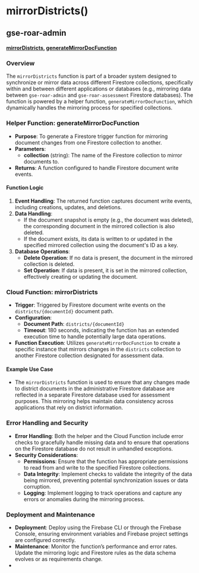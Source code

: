 # mirrorDistricts()

## gse-roar-admin

#### [mirrorDistricts](https://github.com/yeatmanlab/roar-firebase-functions/blob/e784650492722d24069aa9b0704d1873ea5dafee/gse-roar-admin/functions/src/index.ts#L1102), [generateMirrorDocFunction](https://github.com/yeatmanlab/roar-firebase-functions/blob/e784650492722d24069aa9b0704d1873ea5dafee/gse-roar-admin/functions/src/index.ts#L1079)

### Overview
The `mirrorDistricts` function is part of a broader system designed to synchronize or mirror data across different Firestore collections, specifically within and between different applications or databases (e.g., mirroring data between `gse-roar-admin` and `gse-roar-assessment` Firestore databases). The function is powered by a helper function, `generateMirrorDocFunction`, which dynamically handles the mirroring process for specified collections.

### Helper Function: generateMirrorDocFunction
- **Purpose**: To generate a Firestore trigger function for mirroring document changes from one Firestore collection to another.
- **Parameters**:
  - **collection** (string): The name of the Firestore collection to mirror documents to.
- **Returns**: A function configured to handle Firestore document write events.

#### Function Logic
1. **Event Handling**: The returned function captures document write events, including creations, updates, and deletions.
2. **Data Handling**:
   - If the document snapshot is empty (e.g., the document was deleted), the corresponding document in the mirrored collection is also deleted.
   - If the document exists, its data is written to or updated in the specified mirrored collection using the document's ID as a key.
3. **Database Operations**:
   - **Delete Operation**: If no data is present, the document in the mirrored collection is deleted.
   - **Set Operation**: If data is present, it is set in the mirrored collection, effectively creating or updating the document.

### Cloud Function: mirrorDistricts
- **Trigger**: Triggered by Firestore document write events on the `districts/{documentId}` document path.
- **Configuration**:
  - **Document Path**: `districts/{documentId}`
  - **Timeout**: 180 seconds, indicating the function has an extended execution time to handle potentially large data operations.
- **Function Execution**: Utilizes `generateMirrorDocFunction` to create a specific instance that mirrors changes in the `districts` collection to another Firestore collection designated for assessment data.

#### Example Use Case
- The `mirrorDistricts` function is used to ensure that any changes made to district documents in the administrative Firestore database are reflected in a separate Firestore database used for assessment purposes. This mirroring helps maintain data consistency across applications that rely on district information.

### Error Handling and Security
- **Error Handling**: Both the helper and the Cloud Function include error checks to gracefully handle missing data and to ensure that operations on the Firestore database do not result in unhandled exceptions.
- **Security Considerations**:
  - **Permissions**: Ensure that the function has appropriate permissions to read from and write to the specified Firestore collections.
  - **Data Integrity**: Implement checks to validate the integrity of the data being mirrored, preventing potential synchronization issues or data corruption.
  - **Logging**: Implement logging to track operations and capture any errors or anomalies during the mirroring process.

### Deployment and Maintenance
- **Deployment**: Deploy using the Firebase CLI or through the Firebase Console, ensuring environment variables and Firebase project settings are configured correctly.
- **Maintenance**: Monitor the function’s performance and error rates. Update the mirroring logic and Firestore rules as the data schema evolves or as requirements change.
- 